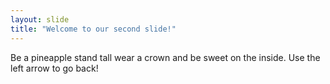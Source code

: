 ```yaml
---
layout: slide
title: "Welcome to our second slide!"
---
```

Be a pineapple stand tall wear a crown and be sweet on the inside.
Use the left arrow to go back!
